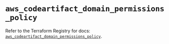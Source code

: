 # `aws_codeartifact_domain_permissions_policy`

Refer to the Terraform Registry for docs: [`aws_codeartifact_domain_permissions_policy`](https://registry.terraform.io/providers/hashicorp/aws/5.41.0/docs/resources/codeartifact_domain_permissions_policy).
